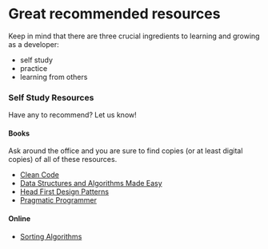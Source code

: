 # Great recommended resources

Keep in mind that there are three crucial ingredients to learning and growing as a developer:
+ self study
+ practice
+ learning from others

### Self Study Resources

Have any to recommend? Let us know!

#### Books
Ask around the office and you are sure to find copies (or at least digital copies) of all of these resources.

* [Clean Code](https://www.amazon.ca/Clean-Code-Handbook-Software-Craftsmanship/dp/0132350882)
* [Data Structures and Algorithms Made Easy](https://www.amazon.ca/Data-Structures-Algorithms-Made-Easy-ebook/dp/B01N4OA309/ref=sr_1_13?s=books&ie=UTF8&qid=1505930027&sr=1-13&keywords=data+structures+and+algorithms)
* [Head First Design Patterns](https://www.amazon.ca/Head-First-Design-Patterns-Brain-Friendly/dp/0596007124/ref=sr_1_1?s=books&ie=UTF8&qid=1505929992&sr=1-1&keywords=head+first+design+patterns)
* [Pragmatic Programmer](https://www.amazon.ca/Pragmatic-Programmer-Journeyman-Master/dp/020161622X/ref=sr_1_1?s=books&ie=UTF8&qid=1505930010&sr=1-1&keywords=pragmatic+programmer)

#### Online 

* [Sorting Algorithms](http://www.geeksforgeeks.org/sorting-algorithms/)
